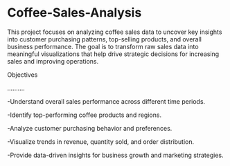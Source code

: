 # Coffee-Sales-Analysis

This project focuses on analyzing coffee sales data to uncover key insights into customer purchasing patterns, top-selling products, and overall business performance. The goal is to transform raw sales data into meaningful visualizations that help drive strategic decisions for increasing sales and improving operations.

Objectives

..........

-Understand overall sales performance across different time periods.

-Identify top-performing coffee products and regions.

-Analyze customer purchasing behavior and preferences.

-Visualize trends in revenue, quantity sold, and order distribution.

-Provide data-driven insights for business growth and marketing strategies.
